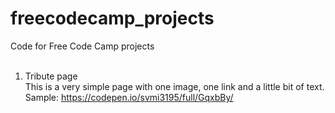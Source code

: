 # freecodecamp_projects
Code for Free Code Camp projects
<br><br>
1. Tribute page<br>
This is a very simple page with one image, one link and a little bit of text. Sample: https://codepen.io/svmi3195/full/GqxbBy/<br><br>
